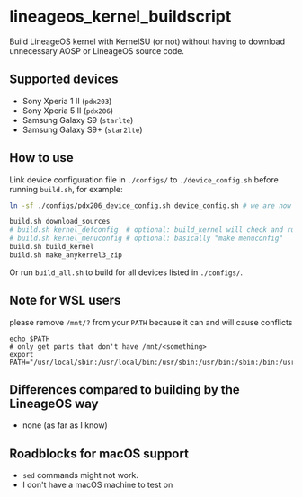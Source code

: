 # lineageos_kernel_buildscript

Build LineageOS kernel with KernelSU (or not) without having to download unnecessary AOSP or LineageOS source code.

## Supported devices

- Sony Xperia 1 II (`pdx203`)
- Sony Xperia 5 II (`pdx206`)
- Samsung Galaxy S9 (`starlte`)
- Samsung Galaxy S9+ (`star2lte`)

## How to use

Link device configuration file in `./configs/` to `./device_config.sh` before running `build.sh`, for example:

```bash
ln -sf ./configs/pdx206_device_config.sh device_config.sh # we are now building for pdx206
```

```bash
build.sh download_sources
# build.sh kernel_defconfig  # optional: build_kernel will check and run it for you if it can't find .config
# build.sh kernel_menuconfig # optional: basically "make menuconfig"
build.sh build_kernel
build.sh make_anykernel3_zip
```

Or run `build_all.sh` to build for all devices listed in `./configs/`.

## Note for WSL users

please remove `/mnt/?` from your `PATH` because it can and will cause conflicts

```
echo $PATH
# only get parts that don't have /mnt/<something>
export PATH="/usr/local/sbin:/usr/local/bin:/usr/sbin:/usr/bin:/sbin:/bin:/usr/games:/usr/local/games:/usr/lib/wsl/lib"
```

## Differences compared to building by the LineageOS way

- none (as far as I know)

## Roadblocks for macOS support

- `sed` commands might not work.
- I don't have a macOS machine to test on
